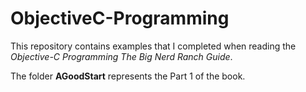 ObjectiveC-Programming
======================

This repository contains examples that I completed when reading the _Objective-C Programming The Big Nerd Ranch Guide_.

The folder __AGoodStart__ represents the Part 1 of the book.

